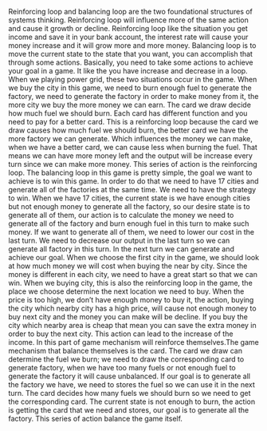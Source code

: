   Reinforcing loop and balancing loop are the two foundational structures of systems thinking. Reinforcing loop will influence more of the 
same action and cause it growth or decline. Reinforcing loop like the situation you get income and save it in your bank account, the 
interest rate will cause your money increase and it will grow more and more money. Balancing loop is to move the current state to the 
state that you want, you can accomplish that through some actions. Basically, you need to take some actions to achieve your goal in a game. 
It like the you have increase and decrease in a loop.
When we playing power grid, these two situations occur in the game. When we buy the city in this game, we need to burn enough fuel to 
generate the factory, we need to generate the factory in order to make money from it, the more city we buy the more money we can earn. 
The card we draw decide how much fuel we should burn. Each card has different function and you need to pay for a better card. This is a 
reinforcing loop because the card we draw causes how much fuel we should burn, the better card we have the more factory we can generate.
Which influences the money we can make, when we have a better card, we can cause less when burning the fuel. That means we can have more
money left and the output will be increase every turn since we can make more money. This series of action is the reinforcing loop. 
  The balancing loop in this game is pretty simple, the goal we want to achieve is to win this game. In order to do that we need to have 17
cities and generate all of the factories at the same time. We need to have the strategy to win. When we have 17 cities, the current state
is we have enough cities but not enough money to generate all the factory, so our desire state is to generate all of them, our action is 
to calculate the money we need to generate all of the factory and burn enough fuel in this turn to make such money. If we want to generate
all of them, we need to lower our cost in the last turn. We need to decrease our output in the last turn so we can generate all factory in 
this turn. In the next turn we can generate and achieve our goal. When we choose the first city in the game, we should look at how much money 
we will cost when buying the near by city. Since the money is
different in each city, we need to have a great start so that we can win. When we buying city, this is also the reinforcing loop in the 
game, the place we choose determine the next location we need to buy. When the price is too high, we don’t have enough money to buy it, 
the action, buying the city which nearby city has a high price, will cause not enough money to buy next city and the money you can make
will be decline. If you buy the city which nearby area is cheap that mean you can save the extra money in order to buy the next city. 
This action can lead to the increase of the income. In this part of game mechanism will reinforce themselves.The game mechanism that balance 
themselves is the card. The card we draw can determine the fuel we burn; we need to draw the 
corresponding card to generate factory, when we have too many fuels or not enough fuel to generate the factory it will cause unbalanced. 
If our goal is to generate all the factory we have, we need to stores the fuel so we can use it in the next turn. The card decides how 
many fuels we should burn so we need to get the corresponding card. The current state is not enough to burn, the action is getting the
card that we need and stores, our goal is to generate all the factory. This series of action balance the game itself. 
